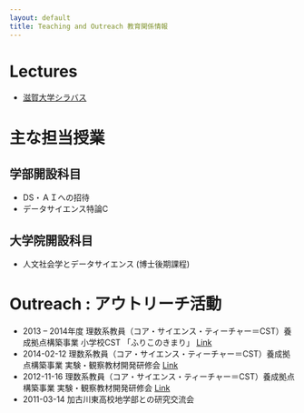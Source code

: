 ```yaml
---
layout: default
title: Teaching and Outreach 教育関係情報
---
```


# Lectures 

- [滋賀大学シラバス](https://success.shiga-u.ac.jp/Portal/Public/Syllabus/searchMain.aspx)
<!-- - [香川大学 Moodle](https://kadai-moodle.kagawa-u.ac.jp/) -->

# 主な担当授業
## 学部開設科目
- DS・ＡＩへの招待
- データサイエンス特論C

## 大学院開設科目
- 人文社会学とデータサイエンス (博士後期課程)

# Outreach : アウトリーチ活動
- 2013 – 2014年度 理数系教員（コア・サイエンス・ティーチャー＝CST）養成拠点構築事業 小学校CST 「ふりこのきまり」 [Link](http://www.ed.kagawa-u.ac.jp/~cst/schedule/childschool.html)
- 2014-02-12 理数系教員（コア・サイエンス・ティーチャー＝CST）養成拠点構築事業 実験・観察教材開発研修会 [Link](http://www.ed.kagawa-u.ac.jp/~cst/activity/other106.html)
- 2012-11-16 理数系教員（コア・サイエンス・ティーチャー＝CST）養成拠点構築事業 実験・観察教材開発研修会 [Link](http://www.ed.kagawa-u.ac.jp/~cst/activity/other36.html)
- 2011-03-14 加古川東高校地学部との研究交流会
